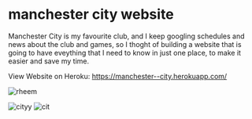# manchester city website


Manchester City is my favourite club, and I keep googling schedules and news about the club and games, so I thoght of building a website that is going to have eveything that I need to know in just one place, to make it easier and save my time.



View Website on Heroku:
https://manchester--city.herokuapp.com/





![rheem](https://user-images.githubusercontent.com/62153882/109664443-fc2ee100-7b21-11eb-9785-4e00f469cb5a.PNG)

![cityy](https://user-images.githubusercontent.com/62153882/109664500-09e46680-7b22-11eb-9d30-fbce3c78edd2.PNG)
![cit](https://user-images.githubusercontent.com/62153882/109664728-4c0da800-7b22-11eb-990e-02d7c611e849.PNG)

